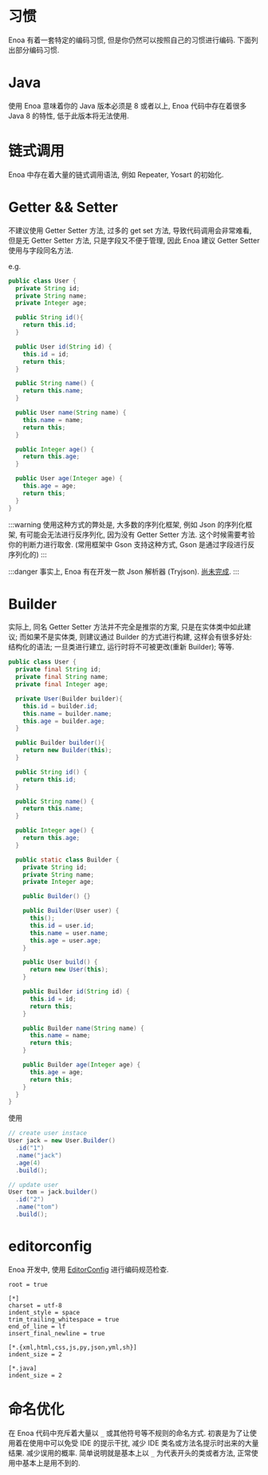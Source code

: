 
# 习惯

Enoa 有着一套特定的编码习惯, 但是你仍然可以按照自己的习惯进行编码. 下面列出部分编码习惯.


#  Java

使用 Enoa 意味着你的 Java 版本必须是 8 或者以上, Enoa 代码中存在着很多 Java 8 的特性, 低于此版本将无法使用.

# 链式调用

Enoa 中存在着大量的链式调用语法, 例如 Repeater, Yosart 的初始化.

# Getter && Setter


不建议使用 Getter Setter 方法, 过多的 get set 方法, 导致代码调用会非常难看, 但是无 Getter Setter 方法, 只是字段又不便于管理, 因此 Enoa 建议 Getter Setter 使用与字段同名方法.

e.g.

```java
public class User {
  private String id;
  private String name;
  private Integer age;

  public String id(){
    return this.id;
  }

  public User id(String id) {
    this.id = id;
    return this;
  }

  public String name() {
    return this.name;
  }

  public User name(String name) {
    this.name = name;
    return this;
  }

  public Integer age() {
    return this.age;
  }

  public User age(Integer age) {
    this.age = age;
    return this;
  }
}
```

:::warning
使用这种方式的弊处是, 大多数的序列化框架, 例如 Json 的序列化框架, 有可能会无法进行反序列化, 因为没有 Getter Setter 方法. 这个时候需要考验你的判断力进行取舍. (常用框架中 Gson 支持这种方式, Gson 是通过字段进行反序列化的)
:::

:::danger
事实上, Enoa 有在开发一款 Json 解析器 (Tryjson). [尚未完成](https://github.com/fewensa/enoa/tree/tryjson "Tryjson tree").
:::


# Builder


实际上, 同名 Getter Setter 方法并不完全是推崇的方案, 只是在实体类中如此建议; 而如果不是实体类, 则建议通过 Builder 的方式进行构建, 这样会有很多好处: 结构化的语法; 一旦类进行建立, 运行时将不可被更改(重新 Builder); 等等.

```java
public class User {
  private final String id;
  private final String name;
  private final Integer age;

  private User(Builder builder){
    this.id = builder.id;
    this.name = builder.name;
    this.age = builder.age;
  }

  public Builder builder(){
    return new Builder(this);
  }

  public String id() {
    return this.id;
  }

  public String name() {
    return this.name;
  }

  public Integer age() {
    return this.age;
  }

  public static class Builder {
    private String id;
    private String name;
    private Integer age;

    public Builder() {}

    public Builder(User user) {
      this();
      this.id = user.id;
      this.name = user.name;
      this.age = user.age;
    }

    public User build() {
      return new User(this);
    }

    public Builder id(String id) {
      this.id = id;
      return this;
    }

    public Builder name(String name) {
      this.name = name;
      return this;
    }

    public Builder age(Integer age) {
      this.age = age;
      return this;
    }
  }
}
```

使用

```java
// create user instace
User jack = new User.Builder()
  .id("1")
  .name("jack")
  .age(4)
  .build();

// update user
User tom = jack.builder()
  .id("2")
  .name("tom")
  .build();
```

# editorconfig



Enoa 开发中, 使用 [EditorConfig](https://editorconfig.org/ "EditorConfig") 进行编码规范检查.

```text
root = true

[*]
charset = utf-8
indent_style = space
trim_trailing_whitespace = true
end_of_line = lf
insert_final_newline = true

[*.{xml,html,css,js,py,json,yml,sh}]
indent_size = 2

[*.java]
indent_size = 2
```


# 命名优化


在 Enoa 代码中充斥着大量以 `_` 或其他符号等不规则的命名方式. 初衷是为了让使用着在使用中可以免受 IDE 的提示干扰, 减少 IDE 类名或方法名提示时出来的大量结果. 减少误用的概率.
简单说明就是基本上以 `_` 为代表开头的类或者方法, 正常使用中基本上是用不到的.


